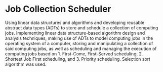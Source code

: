 # Job Collection Scheduler
Using linear data structures and algorithms and developing reusable abstract data types (ADTs) to store and schedule a collection of computing jobs. Implementing linear data structure-based algorithm design and analysis techniques, making use of ADTs to model computing jobs in the operating system of a computer, storing and manipulating a collection of said computing jobs, as well as scheduling and managing the execution of computing jobs based on 1. First-Come, First-Served scheduling, 2. Shortest Job First scheduling, and 3. Priority scheduling. Selection sort algorithm was used.
